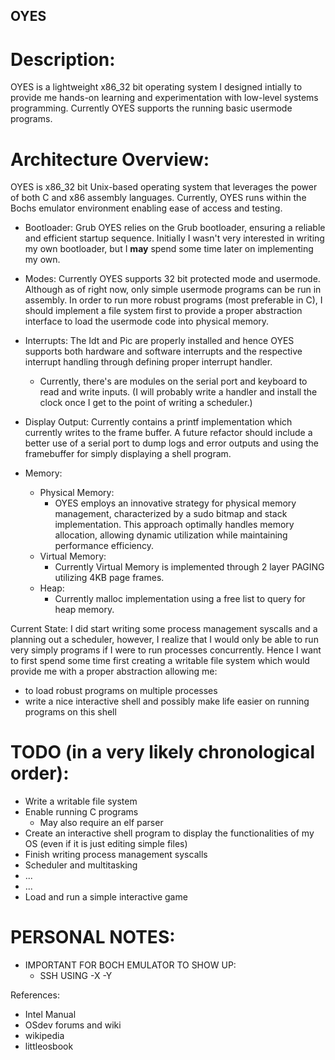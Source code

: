 ## OYES

# Description: 
OYES is a lightweight x86_32 bit operating system I designed intially to provide me hands-on learning and experimentation with low-level systems programming. Currently OYES supports the running basic usermode programs.


# Architecture Overview:
OYES is x86_32 bit Unix-based operating system that leverages the power of both C and x86 assembly languages. Currently, OYES runs within the Bochs emulator environment enabling ease of access and testing.
- Bootloader: Grub
  OYES relies on the Grub bootloader, ensuring a reliable and efficient startup sequence. Initially I wasn't very interested in writing my own bootloader, but I **may** spend some time later on implementing my own.
- Modes:
  Currently OYES supports 32 bit protected mode and usermode. Although as of right now, only simple usermode programs can be run in assembly. In order to run more robust programs (most preferable in C), I should implement a file system first to provide a proper abstraction interface to load the usermode code into physical memory.
  
- Interrupts:
  The Idt and Pic are properly installed and hence OYES supports both hardware and software interrupts and the respective interrupt handling through defining proper interrupt handler.
  - Currently, there's are modules on the serial port and keyboard to read and write inputs. (I will probably write a handler and install the clock once I get to the point of writing a scheduler.)

- Display Output:
  Currently contains a printf implementation which currently writes to the frame buffer. A future refactor should include a better use of a serial port to dump logs and error outputs and using the framebuffer for simply displaying a shell program.

- Memory: 
  - Physical Memory:
    - OYES employs an innovative strategy for physical memory management, characterized by a sudo bitmap and stack implementation. This approach optimally handles memory allocation, allowing dynamic utilization while maintaining performance efficiency.
  - Virtual Memory:
    - Currently Virtual Memory is implemented through 2 layer PAGING utilizing 4KB page frames.
  - Heap:
    - Currently malloc implementation using a free list to query for heap memory.

Current State:
I did start writing some process management syscalls and a planning out a scheduler, however, I realize that I would only be able to run very simply programs if I were to run processes concurrently. Hence I want to first spend some time first creating a writable file system which would provide me with a proper abstraction allowing me:
  - to load robust programs on multiple processes
  - write a nice interactive shell and possibly make life easier on running programs on this shell

# TODO (in a very likely chronological order):
- Write a writable file system
- Enable running C programs
  - May also require an elf parser
- Create an interactive shell program to display the functionalities of my OS (even if it is just editing simple files)
- Finish writing process management syscalls
- Scheduler and multitasking
- ...
- ...
- Load and run a simple interactive game


# PERSONAL NOTES:
- IMPORTANT FOR BOCH EMULATOR TO SHOW UP: 
  - SSH USING -X -Y

References:
- Intel Manual
- OSdev forums and wiki
- wikipedia
- littleosbook
